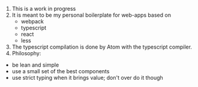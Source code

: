 1. This is a work in progress
2. It is meant to be my personal boilerplate for web-apps based on
    * webpack
    * typescript
    * react
    * less
3. The typescript compilation is done by Atom with the typescript compiler.  
4. Philosophy:
  * be lean and simple
  * use a small set of the best components
  * use strict typing when it brings value; don't over do it though
